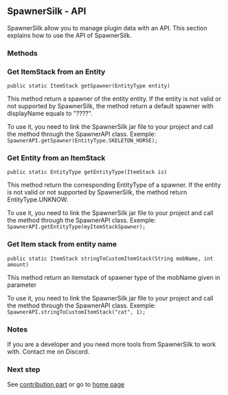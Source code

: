 ## SpawnerSilk - API

SpawnerSilk allow you to manage plugin data with an API. This section explains how to use the API of SpawnerSilk.

### Methods  

### Get ItemStack from an Entity

```public static ItemStack getSpawner(EntityType entity)```

This method return a spawner of the entity entity. If the entity is not valid or not supported by SpawnerSilk, the method return a default spawner with displayName equals to "????".

To use it, you need to link the SpawnerSilk jar file to your project and call the method through the SpawnerAPI class.
Exemple: `SpawnerAPI.getSpawner(EntityType.SKELETON_HORSE);`

### Get Entity from an ItemStack

```public static EntityType getEntityType(ItemStack is)```

This method return the corresponding EntityType of a spawner. If the entity is not valid or not supported by SpawnerSilk, the method return EntityType.UNKNOW.

To use it, you need to link the SpawnerSilk jar file to your project and call the method through the SpawnerAPI class.
Exemple: `SpawnerAPI.getEntityType(myItemStackSpawner);`

### Get Item stack from entity name

```public static ItemStack stringToCustomItemStack(String mobName, int amount)```

This method return an itemstack of spawner type of the mobName given in parameter 

To use it, you need to link the SpawnerSilk jar file to your project and call the method through the SpawnerAPI class.
Exemple: `SpawnerAPI.stringToCustomItemStack("cat", 1);`

### Notes

If you are a developer and you need more tools from SpawnerSilk to work with. Contact me on Discord.

### Next step
See [contribution part](https://apavarino.github.io/SpawnerSilk/contribution) or go to [home page](https://apavarino.github.io/SpawnerSilk)
